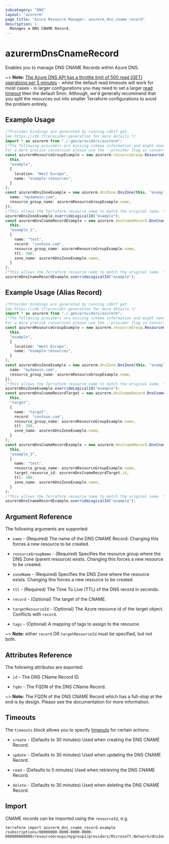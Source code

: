```yaml
---
subcategory: "DNS"
layout: "azurerm"
page_title: "Azure Resource Manager: azurerm_dns_cname_record"
description: |-
  Manages a DNS CNAME Record.
---
```


# azurermDnsCnameRecord

Enables you to manage DNS CNAME Records within Azure DNS.

\~> **Note:** [The Azure DNS API has a throttle limit of 500 read (GET) operations per 5 minutes](https://docs.microsoft.com/azure/azure-resource-manager/management/request-limits-and-throttling#network-throttling) - whilst the default read timeouts will work for most cases - in larger configurations you may need to set a larger [read timeout](https://www.terraform.io/language/resources/syntax#operation-timeouts) then the default 5min. Although, we'd generally recommend that you split the resources out into smaller Terraform configurations to avoid the problem entirely.

## Example Usage

```typescript
/*Provider bindings are generated by running cdktf get.
See https://cdk.tf/provider-generation for more details.*/
import * as azurerm from "./.gen/providers/azurerm";
/*The following providers are missing schema information and might need manual adjustments to synthesize correctly: azurerm.
For a more precise conversion please use the --provider flag in convert.*/
const azurermResourceGroupExample = new azurerm.resourceGroup.ResourceGroup(
  this,
  "example",
  {
    location: "West Europe",
    name: "example-resources",
  }
);
const azurermDnsZoneExample = new azurerm.dnsZone.DnsZone(this, "example_1", {
  name: "mydomain.com",
  resource_group_name: azurermResourceGroupExample.name,
});
/*This allows the Terraform resource name to match the original name. You can remove the call if you don't need them to match.*/
azurermDnsZoneExample.overrideLogicalId("example");
const azurermDnsCnameRecordExample = new azurerm.dnsCnameRecord.DnsCnameRecord(
  this,
  "example_2",
  {
    name: "test",
    record: "contoso.com",
    resource_group_name: azurermResourceGroupExample.name,
    ttl: 300,
    zone_name: azurermDnsZoneExample.name,
  }
);
/*This allows the Terraform resource name to match the original name. You can remove the call if you don't need them to match.*/
azurermDnsCnameRecordExample.overrideLogicalId("example");

```

## Example Usage (Alias Record)

```typescript
/*Provider bindings are generated by running cdktf get.
See https://cdk.tf/provider-generation for more details.*/
import * as azurerm from "./.gen/providers/azurerm";
/*The following providers are missing schema information and might need manual adjustments to synthesize correctly: azurerm.
For a more precise conversion please use the --provider flag in convert.*/
const azurermResourceGroupExample = new azurerm.resourceGroup.ResourceGroup(
  this,
  "example",
  {
    location: "West Europe",
    name: "example-resources",
  }
);
const azurermDnsZoneExample = new azurerm.dnsZone.DnsZone(this, "example_1", {
  name: "mydomain.com",
  resource_group_name: azurermResourceGroupExample.name,
});
/*This allows the Terraform resource name to match the original name. You can remove the call if you don't need them to match.*/
azurermDnsZoneExample.overrideLogicalId("example");
const azurermDnsCnameRecordTarget = new azurerm.dnsCnameRecord.DnsCnameRecord(
  this,
  "target",
  {
    name: "target",
    record: "contoso.com",
    resource_group_name: azurermResourceGroupExample.name,
    ttl: 300,
    zone_name: azurermDnsZoneExample.name,
  }
);
const azurermDnsCnameRecordExample = new azurerm.dnsCnameRecord.DnsCnameRecord(
  this,
  "example_3",
  {
    name: "test",
    resource_group_name: azurermResourceGroupExample.name,
    target_resource_id: azurermDnsCnameRecordTarget.id,
    ttl: 300,
    zone_name: azurermDnsZoneExample.name,
  }
);
/*This allows the Terraform resource name to match the original name. You can remove the call if you don't need them to match.*/
azurermDnsCnameRecordExample.overrideLogicalId("example");

```

## Argument Reference

The following arguments are supported:

*   `name` - (Required) The name of the DNS CNAME Record. Changing this forces a new resource to be created.

*   `resourceGroupName` - (Required) Specifies the resource group where the DNS Zone (parent resource) exists. Changing this forces a new resource to be created.

*   `zoneName` - (Required) Specifies the DNS Zone where the resource exists. Changing this forces a new resource to be created.

*   `ttl` - (Required) The Time To Live (TTL) of the DNS record in seconds.

*   `record` - (Optional) The target of the CNAME.

*   `targetResourceId` - (Optional) The Azure resource id of the target object. Conflicts with `record`.

*   `tags` - (Optional) A mapping of tags to assign to the resource.

\~> **Note:** either `record` OR `targetResourceId` must be specified, but not both.

## Attributes Reference

The following attributes are exported:

*   `id` - The DNS CName Record ID.

*   `fqdn` - The FQDN of the DNS CName Record.

\~> **Note:** The FQDN of the DNS CNAME Record which has a full-stop at the end is by design. Please see the documentation for more information.

## Timeouts

The `timeouts` block allows you to specify [timeouts](https://www.terraform.io/language/resources/syntax#operation-timeouts) for certain actions:

*   `create` - (Defaults to 30 minutes) Used when creating the DNS CNAME Record.

*   `update` - (Defaults to 30 minutes) Used when updating the DNS CNAME Record.

*   `read` - (Defaults to 5 minutes) Used when retrieving the DNS CNAME Record.

*   `delete` - (Defaults to 30 minutes) Used when deleting the DNS CNAME Record.

## Import

CNAME records can be imported using the `resourceId`, e.g.

```console
terraform import azurerm_dns_cname_record.example /subscriptions/00000000-0000-0000-0000-000000000000/resourceGroups/mygroup1/providers/Microsoft.Network/dnsZones/zone1/CNAME/myrecord1
```
